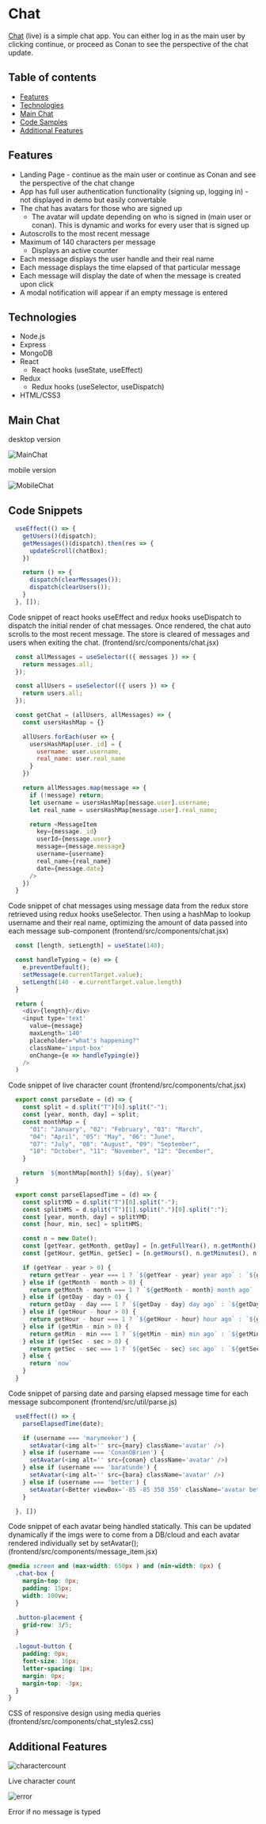 # Chat
[Chat](https://better-chat.herokuapp.com/ "Chat") (live) is a simple chat app. You can either log in as the main user by clicking continue, or proceed as Conan to see the perspective of the chat update.

## Table of contents
* [Features](#features)
* [Technologies](#technologies)
* [Main Chat](#main-chat)
* [Code Samples](#code-snippets)
* [Additional Features](#additional-features)

## Features
  * Landing Page - continue as the main user or continue as Conan and see the perspective of the chat change
  * App has full user authentication functionality (signing up, logging in) - not displayed in demo but easily convertable
  * The chat has avatars for those who are signed up
    * The avatar will update depending on who is signed in (main user or conan). This is dynamic and works for every user that is signed up
  * Autoscrolls to the most recent message
  * Maximum of 140 characters per message
    * Displays an active counter
  * Each message displays the user handle and their real name
  * Each message displays the time elapsed of that particular message
  * Each message will display the date of when the message is created upon click
  * A modal notification will appear if an empty message is entered

## Technologies
  * Node.js
  * Express
  * MongoDB
  * React
    * React hooks (useState, useEffect)
  * Redux
    * Redux hooks (useSelector, useDispatch)
  * HTML/CSS3

## Main Chat
desktop version

![MainChat](frontend/src/images/main_chat.png "Main Chat")

mobile version

![MobileChat](frontend/src/images/mobile_main.png "Mobile Chat")

## Code Snippets

```javascript
  useEffect(() => {
    getUsers()(dispatch);
    getMessages()(dispatch).then(res => {
      updateScroll(chatBox);
    })

    return () => {
      dispatch(clearMessages());
      dispatch(clearUsers());
    }
  }, []);
```

Code snippet of react hooks useEffect and redux hooks useDispatch to dispatch the initial render of chat messages. Once rendered, the chat auto scrolls to the most recent message. The store is cleared of messages and users when exiting the chat. (frontend/src/components/chat.jsx)

```javascript
  const allMessages = useSelector(({ messages }) => {
    return messages.all;
  });

  const allUsers = useSelector(({ users }) => {
    return users.all;
  });

  const getChat = (allUsers, allMessages) => {
    const usersHashMap = {}

    allUsers.forEach(user => {
      usersHashMap[user._id] = {
        username: user.username,
        real_name: user.real_name
      }
    })

    return allMessages.map(message => {
      if (!message) return;
      let username = usersHashMap[message.user].username;
      let real_name = usersHashMap[message.user].real_name;

      return <MessageItem
        key={message._id}
        userId={message.user}
        message={message.message}
        username={username}
        real_name={real_name}
        date={message.date}
      />
    })
  }
```

Code snippet of chat messages using message data from the redux store retrieved using redux hooks useSelector. Then using a hashMap to lookup username and their real name, optimizing the amount of data passed into each message sub-component (frontend/src/components/chat.jsx)

```javascript
  const [length, setLength] = useState(140);

  const handleTyping = (e) => {
    e.preventDefault();
    setMessage(e.currentTarget.value);
    setLength(140 - e.currentTarget.value.length)
  }

  return (
    <div>{length}</div>
    <input type='text'
      value={message}
      maxLength='140'
      placeholder="what's happening?"
      className='input-box'
      onChange={e => handleTyping(e)}
    />
  )
```

Code snippet of live character count (frontend/src/components/chat.jsx)

```javascript
  export const parseDate = (d) => {
    const split = d.split("T")[0].split("-");
    const [year, month, day] = split;
    const monthMap = {
      "01": "January", "02": "February", "03": "March",
      "04": "April", "05": "May", "06": "June",
      "07": "July", "08": "August", "09": "September",
      "10": "October", "11": "November", "12": "December",
    }

    return `${monthMap[month]} ${day}, ${year}`
  }

  export const parseElapsedTime = (d) => {
    const splitYMD = d.split("T")[0].split("-");
    const splitHMS = d.split("T")[1].split(".")[0].split(":");
    const [year, month, day] = splitYMD;
    const [hour, min, sec] = splitHMS;

    const n = new Date();
    const [getYear, getMonth, getDay] = [n.getFullYear(), n.getMonth(), n.getDate()]
    const [getHour, getMin, getSec] = [n.getHours(), n.getMinutes(), n.getSeconds()]

    if (getYear - year > 0) {
      return getYear - year === 1 ? `${getYear - year} year ago` : `${getYear - year} years ago`;
    } else if (getMonth - month > 0) {
      return getMonth - month === 1 ? `${getMonth - month} month ago` : `${getMonth - month} months ago`;
    } else if (getDay - day > 0) {
      return getDay - day === 1 ? `${getDay - day} day ago` : `${getDay - day} days ago`;
    } else if (getHour - hour > 0) {
      return getHour - hour === 1 ? `${getHour - hour} hour ago` : `${getHour - hour} hours ago`;
    } else if (getMin - min > 0) {
      return getMin - min === 1 ? `${getMin - min} min ago` : `${getMin - min} mins ago`;
    } else if (getSec - sec > 0) {
      return getSec - sec === 1 ? `${getSec - sec} sec ago` : `${getSec - sec} secs ago`;
    } else {
      return `now`
    }
  }
```

Code snippet of parsing date and parsing elapsed message time for each message subcomponent (frontend/src/util/parse.js)

```javascript
  useEffect(() => {
    parseElapsedTime(date);

    if (username === 'marymeeker') {
      setAvatar(<img alt='' src={mary} className='avatar' />)
    } else if (username === 'ConanOBrien') {
      setAvatar(<img alt='' src={conan} className='avatar' />)
    } else if (username === 'baratunde') {
      setAvatar(<img alt='' src={bara} className='avatar' />)
    } else if (username === 'better') {
      setAvatar(<Better viewBox='-85 -85 350 350' className='avatar better-avatar' />)
    }

  }, [])
```

Code snippet of each avatar being handled statically. This can be updated dynamically if the imgs were to come from a DB/cloud and each avatar rendered individually set by setAvatar(); (frontend/src/components/message_item.jsx)

```css
@media screen and (max-width: 650px ) and (min-width: 0px) {
  .chat-box {
    margin-top: 0px;
    padding: 15px;
    width: 100vw;
  }

  .button-placement {
    grid-row: 3/5;
  }

  .logout-button {
    padding: 0px;
    font-size: 16px;
    letter-spacing: 1px;
    margin: 0px;
    margin-top: -3px;
  }
}
```

CSS of responsive design using media queries (frontend/src/components/chat_styles2.css)

## Additional Features

![charactercount](frontend/src/images/chat_char_count.gif "Character count")

Live character count

![error](frontend/src/images/error.gif "error")

Error if no message is typed